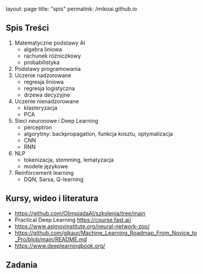 layout: page
title: "spis"
permalink: /mikoai.github.io

## Spis Treści
1. Matematyczne podstawy Al
   - algebra liniowa
   - rachunek różniczkowy
   - probabilistyka
2. Podstawy programowania
3. Uczenie nadzorowane
   - regresja liniowa
   - regresja logistyczna
   - drzewa decyzyjne
4. Uczenie nienadzorowane
   - klasteryzacja
   - PCA
5. Sieci neuronowe i Deep Learning
   - perceptron
   - algorytmy: backpropagation, funkcja kosztu, optymalizacja
   - CNN
   - RNN
6. NLP
   - tokenizacja, stemming, lematyzacja
   - modele językowe
7. Reinforcement learning
   - DQN, Sarsa, Q-learning

## Kursy, wideo i literatura
 - https://github.com/OlimpiadaAI/szkolenia/tree/main
 - Practical Deep Learning https://course.fast.ai/
 - https://www.asimovinstitute.org/neural-network-zoo/
 - https://github.com/gjkaur/Machine_Learning_Roadmap_From_Novice_to_Pro/blob/main/README.md
 - https://www.deeplearningbook.org/

## Zadania

